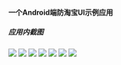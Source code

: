 #### 一个Android端防淘宝UI示例应用

##### 应用内截图

<img src="https://github.com/hujincan/Aaobao/blob/master/screenshot/Screenshot_1.png?raw=true"/>

<img src="https://github.com/hujincan/Aaobao/blob/master/screenshot/Screenshot_2.png?raw=true"/>

<img src="https://github.com/hujincan/Aaobao/blob/master/screenshot/Screenshot_3.png?raw=true"/>

<img src="https://github.com/hujincan/Aaobao/blob/master/screenshot/Screenshot_4.png?raw=true"/>

<img src="https://github.com/hujincan/Aaobao/blob/master/screenshot/Screenshot_5.png?raw=true"/>

<img src="https://github.com/hujincan/Aaobao/blob/master/screenshot/Screenshot_6.png?raw=true"/>

<img src="https://github.com/hujincan/Aaobao/blob/master/screenshot/Screenshot_7.png?raw=true"/>
